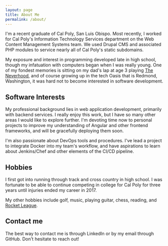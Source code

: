 ```yaml
---
layout: page
title: About Me
permalink: /about/
---
```


I'm a recent graduate of Cal Poly, San Luis Obispo. Most recently, I worked for Cal Poly's Information Technology Services department on the Web Content Management Systems team. We used Drupal CMS and associated PHP modules to service nearly all of Cal Poly's static subdomains.

My exposure and interest in programming developed late in high school, though my infatuation with computers began when I was really young. One of my fondest memories is sitting on my dad's lap at age 3 playing [The Neverhood](https://en.wikipedia.org/wiki/The_Neverhood), and of course growing up in the tech Oasis that is Redmond, Washington, it was hard not to become interested in software development.

## Software Interests

My professional background lies in web application development, primarily with backend services. I really enjoy this work, but I have so many other areas I would like to explore further. I'm devoting time now to personal projects to improve my understanding of Angular and other frontend frameworks, and will be gracefully deploying them soon.

I'm also passionate about DevOps tools and procedures. I've lead a project to integrate Docker into my team's workflow, and have aspirations to learn about Jenkins/Chef and other elements of the CI/CD pipeline.

## Hobbies

I first got into running through track and cross country in high school. I was fortunate to be able to continue competing in college for Cal Poly for three years until injuries ended my career in 2017.

My other hobbies include golf, music, playing guitar, chess, reading, and
[Rocket League](http://store.steampowered.com/app/252950/).

## Contact me

The best way to contact me is through LinkedIn or by my email through GitHub. Don't hesitate to reach out!
